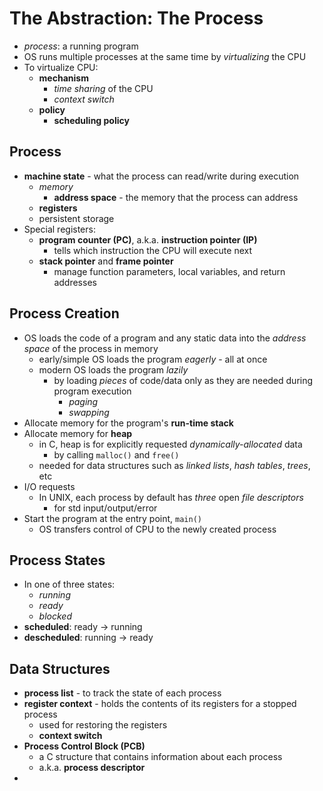 # The Abstraction: The Process

- _process_: a running program
- OS runs multiple processes at the same time by _virtualizing_ the CPU
- To virtualize CPU:
  - **mechanism**
    - _time sharing_ of the CPU
    - _context switch_
  - **policy**
    - **scheduling policy**

## Process

- **machine state** - what the process can read/write during execution
  - _memory_
    - **address space** - the memory that the process can address
  - **registers**
  - persistent storage
- Special registers:
  - **program counter (PC)**, a.k.a. **instruction pointer (IP)**
    - tells which instruction the CPU will execute next
  - **stack pointer** and **frame pointer**
    - manage function parameters, local variables, and return addresses

## Process Creation

- OS loads the code of a program and any static data into the _address space_ of the process in memory
  - early/simple OS loads the program _eagerly_ - all at once
  - modern OS loads the program _lazily_
    - by loading _pieces_ of code/data only as they are needed during program execution
      - _paging_
      - _swapping_
- Allocate memory for the program's **run-time stack**
- Allocate memory for **heap**
  - in C, heap is for explicitly requested _dynamically-allocated_ data
    - by calling `malloc()` and `free()`
  - needed for data structures such as _linked lists_, _hash tables_, _trees_, etc
- I/O requests
  - In UNIX, each process by default has _three_ open _file descriptors_
    - for std input/output/error
- Start the program at the entry point, `main()`
  - OS transfers control of CPU to the newly created process

## Process States

- In one of three states:
  - _running_
  - _ready_
  - _blocked_
- **scheduled**: ready -> running
- **descheduled**: running -> ready

## Data Structures

- **process list** - to track the state of each process
- **register context** - holds the contents of its registers for a stopped process
  - used for restoring the registers
  - **context switch**
- **Process Control Block (PCB)**
  - a C structure that contains information about each process
  - a.k.a. **process descriptor**
-

